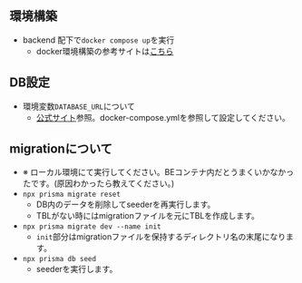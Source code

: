 ## 環境構築

- backend 配下で`docker compose up`を実行
  - docker環境構築の参考サイトは[こちら](https://zenn.dev/satton/articles/162735f93d5e6f)

## DB設定

- 環境変数`DATABASE_URL`について
  - [公式サイト](https://docs.nestjs.com/recipes/prisma#set-up-prisma)参照。docker-compose.ymlを参照して設定してください。

## migrationについて

- ※ ローカル環境にて実行してください。BEコンテナ内だとうまくいかなかったです。(原因わかったら教えてください。)
- `npx prisma migrate reset`
  - DB内のデータを削除してseederを再実行します。
  - TBLがない時にはmigrationファイルを元にTBLを作成します。
- `npx prisma migrate dev --name init`
  - `init`部分はmigrationファイルを保持するディレクトリ名の末尾になります。
- `npx prisma db seed`
  - seederを実行します。
